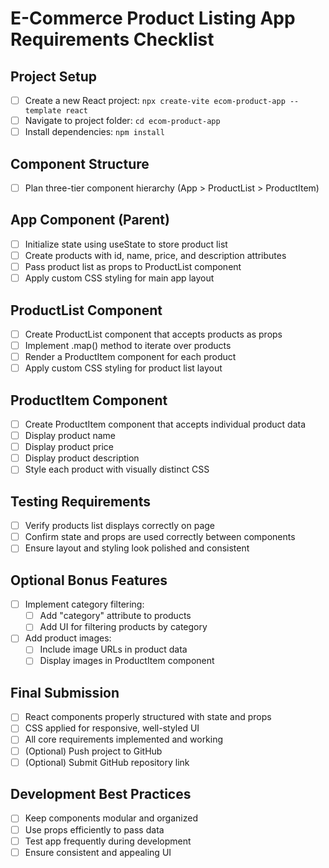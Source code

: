 # E-Commerce Product Listing App Requirements Checklist

## Project Setup
- [ ] Create a new React project: `npx create-vite ecom-product-app --template react`
- [ ] Navigate to project folder: `cd ecom-product-app`
- [ ] Install dependencies: `npm install`

## Component Structure
- [ ] Plan three-tier component hierarchy (App > ProductList > ProductItem)

## App Component (Parent)
- [ ] Initialize state using useState to store product list
- [ ] Create products with id, name, price, and description attributes
- [ ] Pass product list as props to ProductList component
- [ ] Apply custom CSS styling for main app layout

## ProductList Component
- [ ] Create ProductList component that accepts products as props
- [ ] Implement .map() method to iterate over products
- [ ] Render a ProductItem component for each product
- [ ] Apply custom CSS styling for product list layout

## ProductItem Component
- [ ] Create ProductItem component that accepts individual product data
- [ ] Display product name
- [ ] Display product price
- [ ] Display product description
- [ ] Style each product with visually distinct CSS

## Testing Requirements
- [ ] Verify products list displays correctly on page
- [ ] Confirm state and props are used correctly between components
- [ ] Ensure layout and styling look polished and consistent

## Optional Bonus Features
- [ ] Implement category filtering:
  - [ ] Add "category" attribute to products
  - [ ] Add UI for filtering products by category
- [ ] Add product images:
  - [ ] Include image URLs in product data
  - [ ] Display images in ProductItem component

## Final Submission
- [ ] React components properly structured with state and props
- [ ] CSS applied for responsive, well-styled UI
- [ ] All core requirements implemented and working
- [ ] (Optional) Push project to GitHub
- [ ] (Optional) Submit GitHub repository link

## Development Best Practices
- [ ] Keep components modular and organized
- [ ] Use props efficiently to pass data
- [ ] Test app frequently during development
- [ ] Ensure consistent and appealing UI